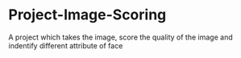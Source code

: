 # Project-Image-Scoring
A project which takes the image, score the quality of the image and indentify different attribute of face
